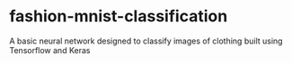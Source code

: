 # fashion-mnist-classification
A basic neural network designed to classify images of clothing built using Tensorflow and Keras
